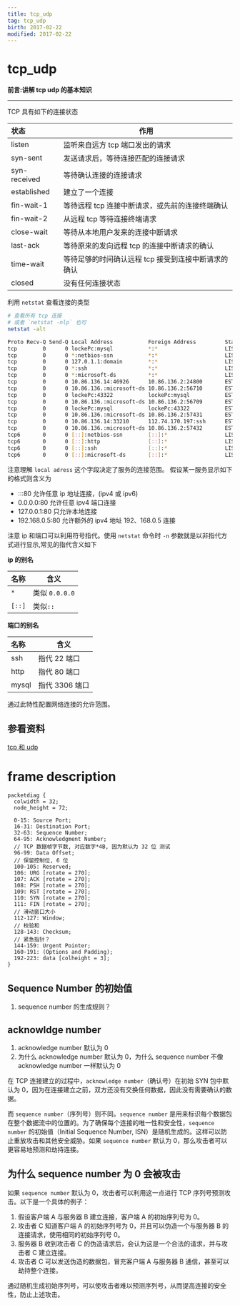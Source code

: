 ```yaml
---
title: tcp_udp    
tag: tcp_udp      
birth: 2017-02-22      
modified: 2017-02-22      
---
```


tcp_udp
===
**前言:讲解 tcp udp 的基本知识**

---

TCP 具有如下的连接状态

状态|作用|
:---|---|
listen|监听来自远方 tcp 端口发出的请求
syn-sent|发送请求后，等待连接匹配的连接请求
syn-received|等待确认连接的连接请求
established|建立了一个连接
fin-wait-1|等待远程 tcp 连接中断请求，或先前的连接终端确认
fin-wait-2|从远程 tcp 等待连接终端请求
close-wait|等待从本地用户发来的连接中断请求
last-ack|等待原来的发向远程 tcp 的连接中断请求的确认
time-wait|等待足够的时间确认远程 tcp 接受到连接中断请求的确认
closed|没有任何连接状态


利用 `netstat` 查看连接的类型

```bash
# 查看所有 tcp 连接
# 或者 `netstat -nlp` 也可
netstat -alt 

Proto Recv-Q Send-Q Local Address           Foreign Address         State      
tcp        0      0 lockePc:mysql           *:*                     LISTEN     
tcp        0      0 *:netbios-ssn           *:*                     LISTEN     
tcp        0      0 127.0.1.1:domain        *:*                     LISTEN     
tcp        0      0 *:ssh                   *:*                     LISTEN     
tcp        0      0 *:microsoft-ds          *:*                     LISTEN     
tcp        0      0 10.86.136.14:46926      10.86.136.2:24800       ESTABLISHED
tcp        0      0 10.86.136.:microsoft-ds 10.86.136.2:56710       ESTABLISHED
tcp        0      0 lockePc:43322           lockePc:mysql           ESTABLISHED
tcp        0      0 10.86.136.:microsoft-ds 10.86.136.2:56709       ESTABLISHED
tcp        0      0 lockePc:mysql           lockePc:43322           ESTABLISHED
tcp        0      0 10.86.136.:microsoft-ds 10.86.136.2:57431       ESTABLISHED
tcp        0      0 10.86.136.14:33210      112.74.170.197:ssh      ESTABLISHED
tcp        0      0 10.86.136.:microsoft-ds 10.86.136.2:57432       ESTABLISHED
tcp6       0      0 [::]:netbios-ssn        [::]:*                  LISTEN     
tcp6       0      0 [::]:http               [::]:*                  LISTEN     
tcp6       0      0 [::]:ssh                [::]:*                  LISTEN     
tcp6       0      0 [::]:microsoft-ds       [::]:*                  LISTEN     

```
注意理解 `local adress` 这个字段决定了服务的连接范围。
假设某一服务显示如下的格式则含义为

* :::80 允许任意 ip 地址连接，(ipv4 或 ipv6)
* 0.0.0.0:80 允许任意 ipv4 端口连接
* 127.0.0.1:80 只允许本地连接
* 192.168.0.5:80 允许额外的 ipv4 地址 192、168.0.5 连接

注意 ip 和端口可以利用符号指代。使用 `netstat` 命令时
`-n` 参数就是以非指代方式进行显示,常见的指代含义如下

**ip 的别名**

名称|含义|
:---|---|
`*`|类似 `0.0.0.0`
`[::]`|类似`::`

**端口的别名**

名称|含义|
:---|---|
ssh|指代 22 端口|
http|指代 80 端口|
mysql|指代 3306 端口|

通过此特性配置网络连接的允许范围。

## 参看资料

[tcp 和 udp](http://www.erg.abdn.ac.uk/users/gorry/course/inet-pages/packet-decode.html)


# frame description

```packetdiag
packetdiag {
  colwidth = 32;
  node_height = 72;

  0-15: Source Port; 
  16-31: Destination Port;
  32-63: Sequence Number;
  64-95: Acknowledgment Number;
  // TCP 数据帧字节数, 对应数字*4B, 因为默认为 32 位 测试
  96-99: Data Offset;
  // 保留控制位, 6 位
  100-105: Reserved;
  106: URG [rotate = 270];
  107: ACK [rotate = 270];
  108: PSH [rotate = 270];
  109: RST [rotate = 270];
  110: SYN [rotate = 270];
  111: FIN [rotate = 270];
  // 滑动窗口大小
  112-127: Window;
  // 校验和
  128-143: Checksum;
  // 紧急指针？
  144-159: Urgent Pointer;
  160-191: (Options and Padding);
  192-223: data [colheight = 3];
}
```

## Sequence Number 的初始值

1. sequence number 的生成规则？

## acknowldge number

1. acknowledge number 默认为 0
2. 为什么 acknowledge number 默认为 0，为什么 sequence number 不像 acknowledge number 一样默认为 0

在 TCP 连接建立的过程中，`acknowledge number`（确认号）在初始 SYN 包中默认为 0，因为在连接建立之前，双方还没有交换任何数据，因此没有需要确认的数据。

而 `sequence number`（序列号）则不同。`sequence number` 是用来标识每个数据包在整个数据流中的位置的。为了确保每个连接的唯一性和安全性，`sequence number` 的初始值（Initial Sequence Number, ISN）是随机生成的。这样可以防止重放攻击和其他安全威胁。如果 `sequence number` 默认为 0，那么攻击者可以更容易地预测和劫持连接。

## 为什么 sequence number 为 0 会被攻击

如果 `sequence number` 默认为 0，攻击者可以利用这一点进行 TCP 序列号预测攻击。以下是一个具体的例子：

1. 假设客户端 A 与服务器 B 建立连接，客户端 A 的初始序列号为 0。
2. 攻击者 C 知道客户端 A 的初始序列号为 0，并且可以伪造一个与服务器 B 的连接请求，使用相同的初始序列号 0。
3. 服务器 B 收到攻击者 C 的伪造请求后，会认为这是一个合法的请求，并与攻击者 C 建立连接。
4. 攻击者 C 可以发送伪造的数据包，冒充客户端 A 与服务器 B 通信，甚至可以劫持整个连接。

通过随机生成初始序列号，可以使攻击者难以预测序列号，从而提高连接的安全性，防止上述攻击。





